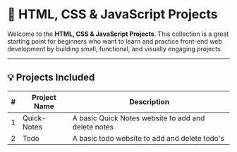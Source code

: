 # 🚀 HTML, CSS & JavaScript Projects

Welcome to the **HTML, CSS & JavaScript Projects**. This collection is a great starting point for beginners who want to learn and practice front-end web development by building small, functional, and visually engaging projects.

---
## 💡 Projects Included

| # | Project Name         | Description                                 |
|---|----------------------|---------------------------------------------|
| 1 | Quick-Notes          | A basic Quick Notes website to add and delete notes  |
| 2 | Todo         | A basic todo website to add and delete todo's |